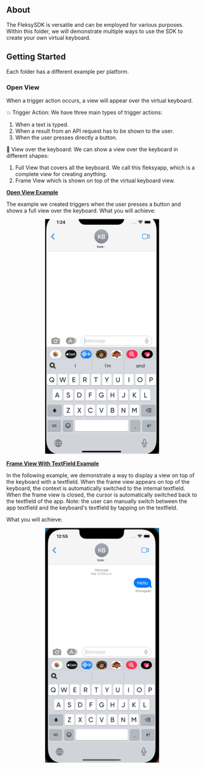 ## About

The FleksySDK is versatile and can be employed for various purposes. Within this folder, we will demonstrate multiple ways to use the SDK to create your own virtual keyboard.

## Getting Started

Each folder has a different example per platform.

### Open View

When a trigger action occurs, a view will appear over the virtual keyboard.

💥 Trigger Action: We have three main types of trigger actions: 
  1. When a text is typed. 
  2. When a result from an API request has to be shown to the user. 
  3. When the user presses directly a button.
  
👀 View over the keyboard: We can show a view over the keyboard in different shapes:
  1. Full View that covers all the keyboard. We call this fleksyapp, which is a complete view for creating anything. 
  2. Frame View which is shown on top of the virtual keyboard view.

[**Open View Example**](open-view/ios/KeyboardOpenView)

The example we created triggers when the user presses a button and shows a full view over the keyboard. 
What you will achieve:

<p align="center">
    <img src ="resources/openview.gif" width="300" />
</p>


[**Frame View With TextField Example**](open-view/ios/KeyboardFrameWithTextField)

In the following example, we demonstrate a way to display a view on top of the keyboard with a textfield. When the frame view appears on top of the keyboard, the context is automatically switched to the internal textfield. When the frame view is closed, the cursor is automatically switched back to the textfield of the app.
Note: the user can manually switch between the app textfield and the keyboard's textfield by tapping on the textfield.

What you will achieve:

<p align="center">
    <img src ="resources/OpenFrameWithTextField.gif" width="300" />
</p>


